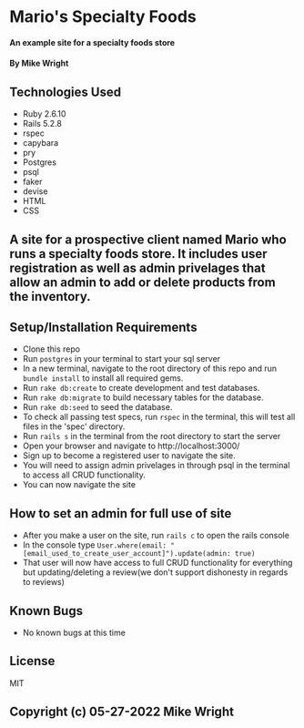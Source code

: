 # Mario's Specialty Foods

#### An example site for a specialty foods store

#### By Mike Wright

## Technologies Used

* Ruby 2.6.10
* Rails 5.2.8
* rspec
* capybara
* pry
* Postgres
* psql
* faker
* devise
* HTML
* CSS


## A site for a prospective client named Mario who runs a specialty foods store. It includes user registration as well as admin privelages that allow an admin to add or delete products from the inventory. 

## Setup/Installation Requirements

* Clone this repo
* Run `postgres` in your terminal to start your sql server
* In a new terminal, navigate to the root directory of this repo and run `bundle install` to install all required gems.
* Run `rake db:create` to create development and test databases.
* Run `rake db:migrate` to build necessary tables for the database.
* Run `rake db:seed` to seed the database.
* To check all passing test specs, run `rspec` in the terminal, this will test all files in the 'spec' directory.
* Run `rails s` in the terminal from the root directory to start the server
* Open your browser and navigate to http://localhost:3000/
* Sign up to become a registered user to navigate the site.
* You will need to assign admin privelages in through psql in the terminal to access all CRUD functionality.
* You can now navigate the site

## How to set an admin for full use of site

* After you make a user on the site, run `rails c` to open the rails console
* In the console type `User.where(email: "[email_used_to_create_user_account]").update(admin: true)`
* That user will now have access to full CRUD functionality for everything but updating/deleting a review(we don't support dishonesty in regards to reviews)

## Known Bugs

* No known bugs at this time

## License 

MIT

## Copyright (c) 05-27-2022 Mike Wright
